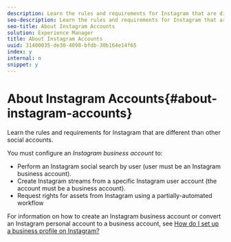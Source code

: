 ```yaml
---
description: Learn the rules and requirements for Instagram that are different than other social accounts.
seo-description: Learn the rules and requirements for Instagram that are different than other social accounts.
seo-title: About Instagram Accounts
solution: Experience Manager
title: About Instagram Accounts
uuid: 31400035-de30-4098-bfdb-30b164e14f65
index: y
internal: n
snippet: y
---
```


# About Instagram Accounts{#about-instagram-accounts}

Learn the rules and requirements for Instagram that are different than other social accounts.

You must configure an *Instagram business account* to:

* Perform an Instagram social search by user (user must be an Instagram business account).
* Create Instagram streams from a specific Instagram user account (the account must be a business account).
* Request rights for assets from Instagram using a partially-automated workflow

For information on how to create an Instagram business account or convert an Instagram personal account to a business account, see [How do I set up a business profile on Instagram?](https://www.facebook.com/help/502981923235522)

